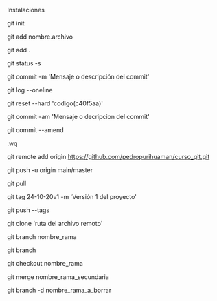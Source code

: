<!-- Lista de comandos de git -->
<!-- Clase -1  -->

Instalaciones

<!-- Clase - 2  -->

<!-- 1. Crear repositorio -->
<!-- Inicia el repositorio -->

git init

<!-- 2. Agregar archivos y directiorios a repositorio -->
  <!-- 2.1 Agrega un archivo en especifico.  -->

git add nombre.archivo

  <!-- 2.2 Agrega todo los archivo -->

git add .

<!-- 3. Indica el estado de los archivos y directorios -->

git status -s

<!-- 4. Respaldar archivos y directorios en repositorios -->

git commit -m 'Mensaje o descripción del commit'

<!-- 5. Muestra el listado de las copias -->

git log --oneline

<!-- 6. Restaura el archivo -->

git reset --hard 'codigo(c40f5aa)'

<!-- Clase - 3  -->
<!-- 7. Agrega los archivos y realiza un replado (commit) -->

git commit -am 'Mensaje o decripcion del commit'

<!-- 8. Abrir el editor vim -->

git commit --amend

<!-- 9. Para cerrar el editor vim -->

:wq

<!-- 10. Para subir los archivos a github -->

git remote add origin https://github.com/pedropurihuaman/curso_git.git

<!-- 11. Para actualizar y subir las modificaciones -->

git push -u origin main/master

<!-- Clase - 4  -->
<!-- 12. Para traer la información de remoto a local -->

git pull

<!-- 13. Creando tags -->
  <!-- git tag 'nombre archivo' -m 'Descripcion' -->

git tag 24-10-20v1 -m 'Versión 1 del proyecto'

<!-- 14. Subiendo tags -->

git push --tags

<!-- 15. Clana un repositorio  -->

git clone 'ruta del archivo remoto'

<!-- Clase - 5  -- RAMAS O BRANCH -->
<!-- 16. Crear rama -->

git branch nombre_rama

<!-- 17. Muestra en que rama te encuentras -->

git branch

<!-- 18. Te mueves entre ramas -->

git checkout nombre_rama

<!-- 19. Une la rama secundaria con la rama master -->

git merge nombre_rama_secundaria

<!-- Clase - 6  -->
<!-- 20. Borra una rama -->

git branch -d nombre_rama_a_borrar

<!-- Clase - 7  -->
<!-- Clase - 8  -->
<!-- Clase - 9  -->
<!-- Clase - 10  -->
<!-- Clase - 11  -->
<!-- Clase - 12  -->
<!-- Clase - 13  -->
<!-- Clase - 14  -->
<!-- Clase - 15  -->
<!-- Clase - 16  -->
